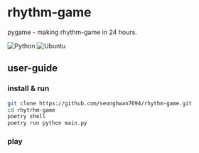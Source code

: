# rhythm-game
pygame - making rhythm-game in 24 hours.

![Python](https://img.shields.io/badge/python-3670A0?style=for-the-badge&logo=python&logoColor=ffdd54)
![Ubuntu](https://img.shields.io/badge/Ubuntu-E95420?style=for-the-badge&logo=ubuntu&logoColor=white)

## user-guide

### install & run
```bash
git clone https://github.com/seonghwan7694/rhythm-game.git
cd rhytrhm-game
poetry shell
poetry run python main.py
```

### play

